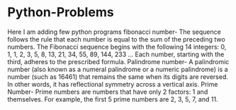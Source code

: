 # Python-Problems
Here I am adding few python programs
fibonacci number- The sequence follows the rule that each number is equal to the sum of the preceding two numbers. The Fibonacci sequence begins with the following 14 integers: 0, 1, 1, 2, 3, 5, 8, 13, 21, 34, 55, 89, 144, 233 ... Each number, starting with the third, adheres to the prescribed formula.
Palindrome number- A palindromic number (also known as a numeral palindrome or a numeric palindrome) is a number (such as 16461) that remains the same when its digits are reversed. In other words, it has reflectional symmetry across a vertical axis.
Prime Number- Prime numbers are numbers that have only 2 factors: 1 and themselves. For example, the first 5 prime numbers are 2, 3, 5, 7, and 11.
